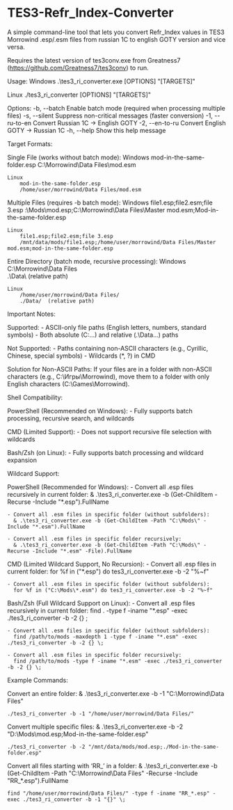 # TES3-Refr_Index-Converter

 A simple command-line tool that lets you convert Refr_Index values in TES3 Morrowind .esp/.esm files from russian 1C to english GOTY version and vice versa.

 Requires the latest version of tes3conv.exe from Greatness7 (https://github.com/Greatness7/tes3conv) to run.

Usage:
  Windows 
    .\tes3_ri_converter.exe [OPTIONS] "[TARGETS]"
  
  Linux
    ./tes3_ri_converter [OPTIONS] "[TARGETS]"

Options:
  -b, --batch      Enable batch mode (required when processing multiple files)
  -s, --silent     Suppress non-critical messages (faster conversion)
  -1, --ru-to-en   Convert Russian 1C -> English GOTY
  -2, --en-to-ru   Convert English GOTY -> Russian 1C
  -h, --help       Show this help message

Target Formats:

  Single File (works without batch mode):
    Windows 
        mod-in-the-same-folder.esp
        C:\Morrowind\Data Files\mod.esm

    Linux
        mod-in-the-same-folder.esp
        /home/user/morrowind/Data Files/mod.esm

  Multiple Files (requires -b batch mode):
    Windows 
        file1.esp;file2.esm;file 3.esp
        :\Mods\mod.esp;C:\Morrowind\Data Files\Master mod.esm;Mod-in-the-same-folder.esp

    Linux
        file1.esp;file2.esm;file 3.esp
        /mnt/data/mods/file1.esp;/home/user/morrowind/Data Files/Master mod.esm;mod-in-the-same-folder.esp

  Entire Directory (batch mode, recursive processing):
    Windows 
        C:\Morrowind\Data Files\
        .\Data\  (relative path)

    Linux
        /home/user/morrowind/Data Files/
        ./Data/  (relative path)

Important Notes:

  Supported:
    - ASCII-only file paths (English letters, numbers, standard symbols)
    - Both absolute (C:\...) and relative (.\Data\...) paths

  Not Supported:
    - Paths containing non-ASCII characters (e.g., Cyrillic, Chinese, special symbols)
    - Wildcards (*, ?) in CMD

  Solution for Non-ASCII Paths:
    If your files are in a folder with non-ASCII characters (e.g., C:\Игры\Morrowind\),
    move them to a folder with only English characters (C:\Games\Morrowind\).

Shell Compatibility:

  PowerShell (Recommended on Windows):
    - Fully supports batch processing, recursive search, and wildcards

  CMD (Limited Support):
    - Does not support recursive file selection with wildcards

  Bash/Zsh (on Linux):
    - Fully supports batch processing and wildcard expansion

Wildcard Support:

  PowerShell (Recommended for Windows):
    - Convert all .esp files recursively in current folder:
      & .\tes3_ri_converter.exe -b (Get-ChildItem -Recurse -Include "*.esp").FullName

    - Convert all .esm files in specific folder (without subfolders):
      & .\tes3_ri_converter.exe -b (Get-ChildItem -Path "C:\Mods\" -Include "*.esm").FullName

    - Convert all .esm files in specific folder recursively:
      & .\tes3_ri_converter.exe -b (Get-ChildItem -Path "C:\Mods\" -Recurse -Include "*.esm" -File).FullName

  CMD (Limited Wildcard Support, No Recursion):
    - Convert all .esp files in current folder:
      for %f in ("*.esp") do tes3_ri_converter.exe -b -2 "%~f"

    - Convert all .esm files in specific folder (without subfolders):
      for %f in ("C:\Mods\*.esm") do tes3_ri_converter.exe -b -2 "%~f"

  Bash/Zsh (Full Wildcard Support on Linux):
    - Convert all .esp files recursively in current folder:
      find . -type f -iname "*.esp" -exec ./tes3_ri_converter -b -2 {} \;

    - Convert all .esm files in specific folder (without subfolders):
      find /path/to/mods -maxdepth 1 -type f -iname "*.esm" -exec ./tes3_ri_converter -b -2 {} \;

    - Convert all .esm files in specific folder recursively:
      find /path/to/mods -type f -iname "*.esm" -exec ./tes3_ri_converter -b -2 {} \;

Example Commands:

  Convert an entire folder:
    & .\tes3_ri_converter.exe -b -1 "C:\Morrowind\Data Files\"

    ./tes3_ri_converter -b -1 "/home/user/morrowind/Data Files/"

  Convert multiple specific files:
    & .\tes3_ri_converter.exe -b -2 "D:\Mods\mod.esp;Mod-in-the-same-folder.esp"

    ./tes3_ri_converter -b -2 "/mnt/data/mods/mod.esp;./Mod-in-the-same-folder.esp"

  Convert all files starting with ‘RR_’ in a folder:
    & .\tes3_ri_converter.exe -b (Get-ChildItem -Path "C:\Morrowind\Data Files\" -Recurse -Include "RR_*.esp").FullName

    find "/home/user/morrowind/Data Files/" -type f -iname "RR_*.esp" -exec ./tes3_ri_converter -b -1 "{}" \;

